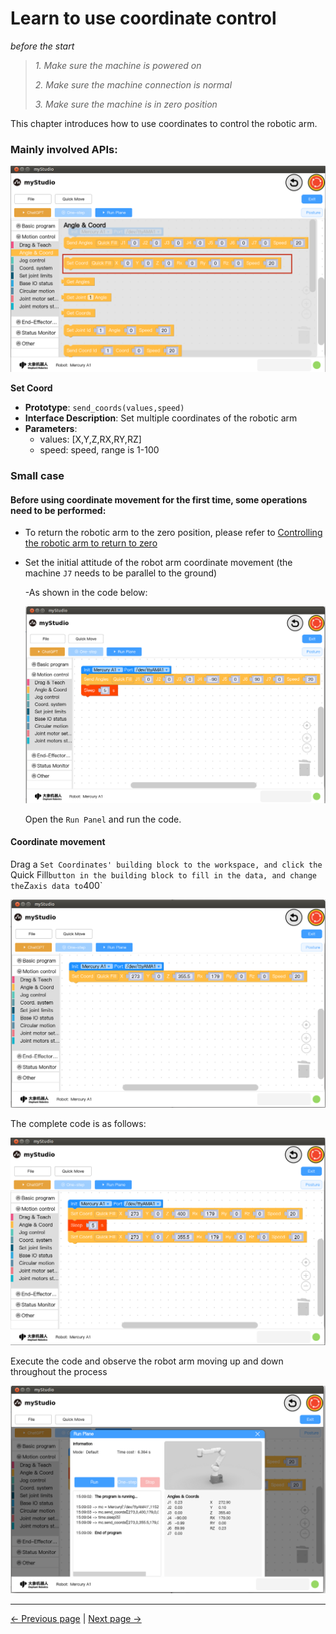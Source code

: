 # Learn to use coordinate control

_before the start_

> _1. Make sure the machine is powered on_
>
> _2. Make sure the machine connection is normal_
>
> _3. Make sure the machine is in zero position_

This chapter introduces how to use coordinates to control the robotic arm.

### Mainly involved APIs:

<img src="..\resources\1-blockly\images\useCoords\send_coords.png" style="zoom: 80%;" />

**Set Coord**

- **Prototype**: `send_coords(values,speed)`
- **Interface Description**: Set multiple coordinates of the robotic arm
- **Parameters**:
  - values: [X,Y,Z,RX,RY,RZ]
  - speed: speed, range is 1-100

### Small case

#### Before using coordinate movement for the first time, some operations need to be performed:

- To return the robotic arm to the zero position, please refer to [Controlling the robotic arm to return to zero](3-littleCase.md)

- Set the initial attitude of the robot arm coordinate movement (the machine `J7` needs to be parallel to the ground)

  -As shown in the code below:

     <img src="..\resources\1-blockly\images\useCoords\init_pos.png" />

  Open the `Run Panel` and run the code.

#### Coordinate movement

Drag a `Set Coordinates' building block to the workspace, and click the `Quick Fill`button in the building block to fill in the data, and change the`Z`axis data to`400`

<img src="..\resources\1-blockly\images\useCoords\auto_fill.png" style="zoom:67%;" />

The complete code is as follows:

<img src="..\resources\1-blockly\images\useCoords\full_code.png" style="zoom: 80%;" />

Execute the code and observe the robot arm moving up and down throughout the process

<img src="..\resources\1-blockly\images\useCoords\run_finish.png" style="zoom: 80%;" />

---

[← Previous page](./5-quickMove.md) | [Next page →](./7-chatGPT.md)

